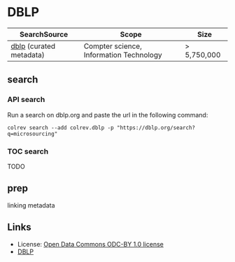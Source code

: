 # DBLP

| SearchSource                                 | Scope                                   | Size        |
|----------------------------------------------|-----------------------------------------|-------------|
| [dblp](https://dblp.org/) (curated metadata) | Compter science, Information Technology | > 5,750,000 |

## search

### API search

Run a search on dblp.org and paste the url in the following command:

```
colrev search --add colrev.dblp -p "https://dblp.org/search?q=microsourcing"
```

### TOC search

TODO

## prep

linking metadata

## Links

- License: [Open Data Commons ODC-BY 1.0 license](https://dblp.org/db/about/copyright.html)
- [DBLP](https://dblp.org/)
